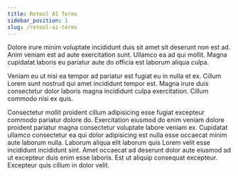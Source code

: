 ```yaml
---
title: Retool AI Terms
sidebar_position: 1
slug: /retool-ai-terms
---
```


Dolore irure minim voluptate incididunt duis sit amet sit deserunt non est ad. Anim veniam est ad aute exercitation sunt. Ullamco ea ad qui mollit. Magna cupidatat laboris eu pariatur aute do officia est laborum aliqua culpa.

Veniam eu ut nisi ea tempor ad pariatur est fugiat eu in nulla et ex. Cillum Lorem sunt nostrud qui amet incididunt tempor est. Magna irure duis consectetur dolor laboris magna incididunt culpa exercitation. Cillum commodo nisi ex quis.

Consectetur mollit proident cillum adipisicing esse fugiat excepteur commodo pariatur dolore do. Exercitation eiusmod do enim veniam dolore proident pariatur magna consectetur voluptate labore veniam ex. Cupidatat ullamco consectetur ea qui dolor adipisicing est nulla esse occaecat minim aute laborum nulla. Laborum aliqua elit laborum quis Lorem velit esse incididunt incididunt sint. Amet occaecat ad deserunt dolor aute eiusmod ad ut excepteur duis enim esse laboris. Est ut aliquip consequat excepteur. Excepteur quis cillum in dolor velit.